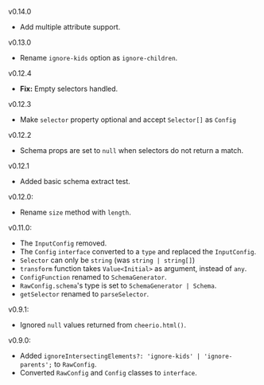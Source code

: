 v0.14.0

- Add multiple attribute support.

v0.13.0

- Rename `ignore-kids` option as `ignore-children`.

v0.12.4

- **Fix:** Empty selectors handled.

v0.12.3

- Make `selector` property optional and accept `Selector[]` as `Config`

v0.12.2

- Schema props are set to `null` when selectors do not return a match.

v0.12.1

- Added basic schema extract test.

v0.12.0:

- Rename `size` method with `length`.

v0.11.0:

- The `InputConfig` removed.
- The `Config` `interface` converted to a `type` and replaced the `InputConfig`.
- `Selector` can only be `string` (was `string | string[]`)
- `transform` function takes `Value<Initial>` as argument, instead of `any`.
- `ConfigFunction` renamed to `SchemaGenerator`.
- `RawConfig.schema`'s type is set to `SchemaGenerator | Schema`.
- `getSelector` renamed to `parseSelector`.

v0.9.1:

- Ignored `null` values returned from `cheerio.html()`.

v0.9.0:

- Added `ignoreIntersectingElements?: 'ignore-kids' | 'ignore-parents';` to `RawConfig`.
- Converted `RawConfig` and `Config` classes to `interface`.
